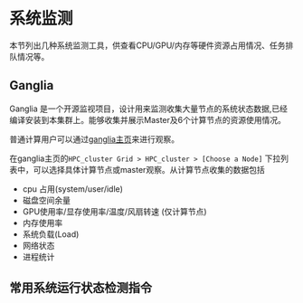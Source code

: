 # 系统监测

本节列出几种系统监测工具，供查看CPU/GPU/内存等硬件资源占用情况、任务排队情况等。  

## Ganglia
Ganglia 是一个开源监视项目，设计用来监测收集大量节点的系统状态数据,已经编译安装到本集群上。能够收集并展示Master及6个计算节点的资源使用情况。  

普通计算用户可以通过[ganglia主页](http://219.217.238.193/ganglia)来进行观察。 


在ganglia主页的`HPC_cluster Grid > HPC_cluster > [Choose a Node]` 下拉列表中，可以选择具体计算节点或master观察。从计算节点收集的数据包括  

* cpu 占用(system/user/idle)  
* 磁盘空间余量  
* GPU使用率/显存使用率/温度/风扇转速 (仅计算节点)  
* 内存使用率  
* 系统负载(Load)  
* 网络状态  
* 进程统计  


## 常用系统运行状态检测指令

